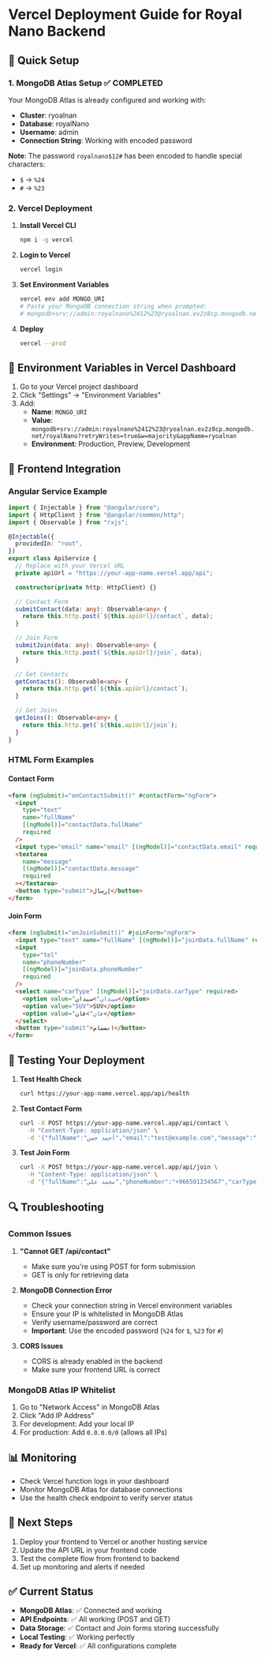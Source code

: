 # Vercel Deployment Guide for Royal Nano Backend

## 🚀 Quick Setup

### 1. MongoDB Atlas Setup ✅ COMPLETED

Your MongoDB Atlas is already configured and working with:

- **Cluster**: ryoalnan
- **Database**: royalNano
- **Username**: admin
- **Connection String**: Working with encoded password

**Note**: The password `royalnano$12#` has been encoded to handle special characters:

- `$` → `%24`
- `#` → `%23`

### 2. Vercel Deployment

1. **Install Vercel CLI**

   ```bash
   npm i -g vercel
   ```

2. **Login to Vercel**

   ```bash
   vercel login
   ```

3. **Set Environment Variables**

   ```bash
   vercel env add MONGO_URI
   # Paste your MongoDB connection string when prompted:
   # mongodb+srv://admin:royalnano%2412%23@ryoalnan.ev2z8cp.mongodb.net/royalNano?retryWrites=true&w=majority&appName=ryoalnan
   ```

4. **Deploy**
   ```bash
   vercel --prod
   ```

## 🔧 Environment Variables in Vercel Dashboard

1. Go to your Vercel project dashboard
2. Click "Settings" → "Environment Variables"
3. Add:
   - **Name**: `MONGO_URI`
   - **Value**: `mongodb+srv://admin:royalnano%2412%23@ryoalnan.ev2z8cp.mongodb.net/royalNano?retryWrites=true&w=majority&appName=ryoalnan`
   - **Environment**: Production, Preview, Development

## 📱 Frontend Integration

### Angular Service Example

```typescript
import { Injectable } from "@angular/core";
import { HttpClient } from "@angular/common/http";
import { Observable } from "rxjs";

@Injectable({
  providedIn: "root",
})
export class ApiService {
  // Replace with your Vercel URL
  private apiUrl = "https://your-app-name.vercel.app/api";

  constructor(private http: HttpClient) {}

  // Contact Form
  submitContact(data: any): Observable<any> {
    return this.http.post(`${this.apiUrl}/contact`, data);
  }

  // Join Form
  submitJoin(data: any): Observable<any> {
    return this.http.post(`${this.apiUrl}/join`, data);
  }

  // Get Contacts
  getContacts(): Observable<any> {
    return this.http.get(`${this.apiUrl}/contact`);
  }

  // Get Joins
  getJoins(): Observable<any> {
    return this.http.get(`${this.apiUrl}/join`);
  }
}
```

### HTML Form Examples

#### Contact Form

```html
<form (ngSubmit)="onContactSubmit()" #contactForm="ngForm">
  <input
    type="text"
    name="fullName"
    [(ngModel)]="contactData.fullName"
    required
  />
  <input type="email" name="email" [(ngModel)]="contactData.email" required />
  <textarea
    name="message"
    [(ngModel)]="contactData.message"
    required
  ></textarea>
  <button type="submit">إرسال</button>
</form>
```

#### Join Form

```html
<form (ngSubmit)="onJoinSubmit()" #joinForm="ngForm">
  <input type="text" name="fullName" [(ngModel)]="joinData.fullName" required />
  <input
    type="tel"
    name="phoneNumber"
    [(ngModel)]="joinData.phoneNumber"
    required
  />
  <select name="carType" [(ngModel)]="joinData.carType" required>
    <option value="سيدان">سيدان</option>
    <option value="SUV">SUV</option>
    <option value="فان">فان</option>
  </select>
  <button type="submit">انضمام</button>
</form>
```

## 🧪 Testing Your Deployment

1. **Test Health Check**

   ```bash
   curl https://your-app-name.vercel.app/api/health
   ```

2. **Test Contact Form**

   ```bash
   curl -X POST https://your-app-name.vercel.app/api/contact \
     -H "Content-Type: application/json" \
     -d '{"fullName":"أحمد حسن","email":"test@example.com","message":"مرحباً"}'
   ```

3. **Test Join Form**
   ```bash
   curl -X POST https://your-app-name.vercel.app/api/join \
     -H "Content-Type: application/json" \
     -d '{"fullName":"محمد علي","phoneNumber":"+966501234567","carType":"سيدان"}'
   ```

## 🔍 Troubleshooting

### Common Issues

1. **"Cannot GET /api/contact"**

   - Make sure you're using POST for form submission
   - GET is only for retrieving data

2. **MongoDB Connection Error**

   - Check your connection string in Vercel environment variables
   - Ensure your IP is whitelisted in MongoDB Atlas
   - Verify username/password are correct
   - **Important**: Use the encoded password (`%24` for `$`, `%23` for `#`)

3. **CORS Issues**
   - CORS is already enabled in the backend
   - Make sure your frontend URL is correct

### MongoDB Atlas IP Whitelist

1. Go to "Network Access" in MongoDB Atlas
2. Click "Add IP Address"
3. For development: Add your local IP
4. For production: Add `0.0.0.0/0` (allows all IPs)

## 📊 Monitoring

- Check Vercel function logs in your dashboard
- Monitor MongoDB Atlas for database connections
- Use the health check endpoint to verify server status

## 🎯 Next Steps

1. Deploy your frontend to Vercel or another hosting service
2. Update the API URL in your frontend code
3. Test the complete flow from frontend to backend
4. Set up monitoring and alerts if needed

## ✅ Current Status

- **MongoDB Atlas**: ✅ Connected and working
- **API Endpoints**: ✅ All working (POST and GET)
- **Data Storage**: ✅ Contact and Join forms storing successfully
- **Local Testing**: ✅ Working perfectly
- **Ready for Vercel**: ✅ All configurations complete
